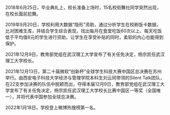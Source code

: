 2018年6月25日，毕业典礼上，校长准备上场时，15名校街舞社同学突然出现，在校长面前尬舞。

2019年9月20日，学校利用大数据“隐形”资助，通过分析学生在校刷饭卡数据，比对困难生库，并结合学生综合表现，找出每月在食堂吃饭60次以上、每天吃饭低于平均值8元的学生进行资助，让学生在享受补贴的同时，柔软的内心也能得到保护。

2021年12月9日，教育部党组在武汉理工大学宣布了有关任免决定，杨宗凯任武汉理工大学校长。

2021年12月13日，第二十届微软“创新杯”全球学生科技大赛中国区总决赛在苏州举行。由西安电子科技大学经济与管理学院本科生刘云珂带领的Silent Talk团队，在22支参加决赛的队伍中脱颖而出，夺得本届12月9日，教育部党组在武汉理工大学宣布了有关任免决定，杨宗凯任武汉理工大学校长比赛中国区一等奖（全国唯一），并将代表中国参加全球总决赛。

2022年1月18日，学校登上微博热搜榜第一名。
